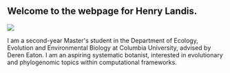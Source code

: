 ## Welcome to the webpage for Henry Landis.

![](https://i.imgur.com/H6X2UUOm.jpg)

I am a second-year Master's student in the Department of Ecology, Evolution and Environmental Biology at Columbia University, advised by Deren Eaton.  I am an aspiring systematic botanist, interested in evolutionary and phylogenomic topics within computational frameworks.
